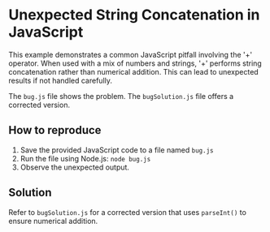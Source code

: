 # Unexpected String Concatenation in JavaScript

This example demonstrates a common JavaScript pitfall involving the '+' operator.  When used with a mix of numbers and strings, '+' performs string concatenation rather than numerical addition. This can lead to unexpected results if not handled carefully.

The `bug.js` file shows the problem.  The `bugSolution.js` file offers a corrected version.

## How to reproduce
1. Save the provided JavaScript code to a file named `bug.js`
2. Run the file using Node.js: `node bug.js`
3. Observe the unexpected output.

## Solution
Refer to `bugSolution.js` for a corrected version that uses `parseInt()` to ensure numerical addition.